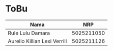# ToBu

| Nama | NRP |
| ----------- | ----------- |
| Rule Lulu Damara | 5025211050 |
| Aurelio Killian Lexi Verrill | 5025211126 |

